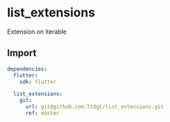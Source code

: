 # list_extensions
Extension on iterable


## Import
```yaml
dependencies:
  flutter:
    sdk: flutter

  list_extensions:
    git:
      url: git@github.com:ltOgt/list_extensions.git
      ref: master
```
